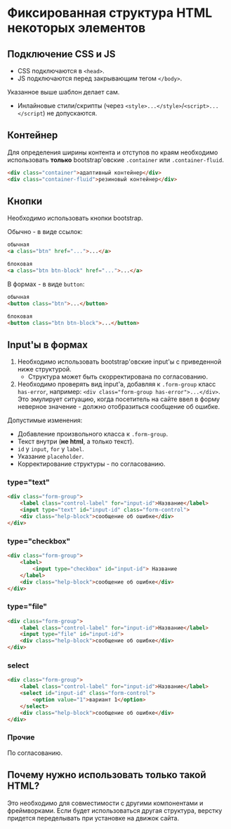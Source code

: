 # Фиксированная структура HTML некоторых элементов

## Подключение CSS и JS

 * CSS подключаются в `<head>`.
 * JS подключаются перед закрывающим тегом `</body>`.
 
Указанное выше шаблон делает сам.

 * Инлайновые стили/скрипты (через `<style>...</style>`/`<script>...</script`) не допускаются.

## Контейнер

Для определения ширины контента и отступов по краям необходимо
 использовать **только** bootstrap'овские `.container` или `.container-fluid`.

```html
<div class="container">адаптивный контейнер</div>
<div class="container-fluid">резиновый контейнер</div>
```

## Кнопки

Необходимо использовать кнопки bootstrap.

Обычно - в виде ссылок:

```html
обычная
<a class="btn" href="...">...</a>

блоковая
<a class="btn btn-block" href="...">...</a>

```

В формах - в виде `button`:

```html
обычная
<button class="btn">...</button>

блоковая
<button class="btn btn-block">...</button>
```

## Input'ы в формах

1. Необходимо использовать bootstrap'овские input'ы с приведенной
 ниже структурой.
   * Структура может быть скорректирована по согласованию.
2. Необходимо проверять вид input'а, добавляя к `.form-group` класс
`has-error`, например: `<div class="form-group has-error">...</div>`. 
Это эмулирует ситуацию, когда посетитель на сайте ввел в форму 
 неверное значение - должно отобразиться сообщение об ошибке.

Допустимые изменения:

 * Добавление произвольного класса к `.form-group`.
 * Текст внутри (**не html**, а только текст).
 * `id` у `input`, `for` у `label`.
 * Указание `placeholder`. 
 * Корректирование структуры - по согласованию.

### type="text"

```html
<div class="form-group">
    <label class="control-label" for="input-id">Название</label>
    <input type="text" id="input-id" class="form-control">
    <div class="help-block">сообщение об ошибке</div>
</div>
```

### type="checkbox"

```html
<div class="form-group">
    <label>
        <input type="checkbox" id="input-id"> Название
    </label>
    <div class="help-block">сообщение об ошибке</div>
</div>
```

### type="file"

```html
<div class="form-group">
    <label class="control-label" for="input-id">Название</label>
    <input type="file" id="input-id">
    <div class="help-block">сообщение об ошибке</div>
</div>
```

### select

```html
<div class="form-group">
    <label class="control-label" for="input-id">Название</label>
    <select id="input-id" class="form-control">
        <option value="1">вариант 1</option>
    </select>
    <div class="help-block">сообщение об ошибке</div>
</div>
```

### Прочие 

По согласованию.

## Почему нужно использовать только такой HTML?

Это необходимо для совместимости с другими компонентами и фреймворками. Если будет использоваться
другая структура, верстку придется переделывать при установке на движок сайта.